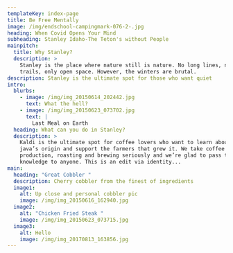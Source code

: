 ```yaml
---
templateKey: index-page
title: Be Free Mentally
image: /img/endschool-campingmark-076-2-.jpg
heading: When Covid Opens Your Mind
subheading: Stanley Idaho-The Teton's without People
mainpitch:
  title: Why Stanley?
  description: >
    Stanley is the place where nature still is nature. No long lines, no crowded
    trails, only open space. However, the winters are brutal. 
description: Stanley is the ultimate spot for those who want quiet
intro:
  blurbs:
    - image: /img/img_20150614_202442.jpg
      text: What the hell?
    - image: /img/img_20150623_073702.jpg
      text: |
        Last Meal on Earth
  heading: What can you do in Stanley?
  description: >
    Kaldi is the ultimate spot for coffee lovers who want to learn about their
    java’s origin and support the farmers that grew it. We take coffee
    production, roasting and brewing seriously and we’re glad to pass that
    knowledge to anyone. This is an edit via identity...
main:
  heading: "Great Cobbler "
  description: Cherry cobbler from the finest of ingredients
  image1:
    alt: Up close and personal cobbler pic
    image: /img/img_20150616_162940.jpg
  image2:
    alt: "Chicken Fried Steak "
    image: /img/img_20150623_073715.jpg
  image3:
    alt: Hello
    image: /img/img_20170813_163856.jpg
---
```

